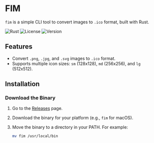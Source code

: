 
# **FIM**

`fim` is a simple CLI tool to convert images to `.ico` format, built with Rust. 

![Rust](https://img.shields.io/badge/Rust-000000?style=for-the-badge&logo=rust&logoColor=white)
![License](https://img.shields.io/badge/License-MIT-blue.svg)
![Version](https://img.shields.io/badge/Version-1.0.0-brightgreen.svg)

## **Features**

- Convert `.png`, `.jpg`, and `.svg` images to `.ico` format.
- Supports multiple icon sizes: `sm` (128x128), `md` (256x256), and `lg` (512x512).

## **Installation**

### **Download the Binary**

1. Go to the [Releases](https://github.com/r4s0n3/fim/releases) page.
2. Download the binary for your platform (e.g., `fim` for macOS).
3. Move the binary to a directory in your PATH. For example:
   
   ```sh
   mv fim /usr/local/bin
